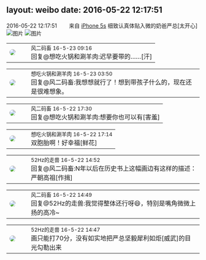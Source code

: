 layout: weibo
date: 2016-05-22 12:17:51
---
<meta name="referrer" content="no-referrer" />

2016-05-22 12:17:51  &nbsp;&nbsp;&nbsp;&nbsp;&nbsp;&nbsp; 来自 <a href="sinaweibo://customweibosource" rel="nofollow">iPhone 5s</a>
细致认真体贴入微的奶爸严总[太开心] ​​​
![图片](https://ww2.sinaimg.cn/large/6d2a6003jw1f441jonvxjj20ku0rstdt.jpg)
![图片](https://ww1.sinaimg.cn/large/6d2a6003jw1f441jo4pg8j20ku0rs43d.jpg)

<table style="width: 100%;">
  <tr>
    <td style="width: 40px;"><img style="border-radius:50%" src="https://tva3.sinaimg.cn/crop.0.0.639.639.50/6d2a6003jw8f3idy69w2gj20hs0hrt9g.jpg?KID=imgbed,tva&Expires=1624463425&ssig=gJLAThvxwV"></td>
    <td colspan="2"><small>风二码畜 16-5-23 09:16</small><br/>回复@想吃火锅和涮羊肉:迟早要带的……[汗]</td>
  </tr>
</table>

<table style="width: 100%;">
  <tr>
    <td style="width: 40px;"><img style="border-radius:50%" src="https://tva1.sinaimg.cn/crop.0.1.751.751.50/71c5c7f8jw8f5hblff0u4j20kv0ky3zn.jpg?KID=imgbed,tva&Expires=1624463425&ssig=5bNzVRepVy"></td>
    <td colspan="2"><small>想吃火锅和涮羊肉 16-5-23 03:50</small><br/>回复@风二码畜:我想想就行了！想到带孩子什么的，现在还是很难想象。</td>
  </tr>
</table>

<table style="width: 100%;">
  <tr>
    <td style="width: 40px;"><img style="border-radius:50%" src="https://tva3.sinaimg.cn/crop.0.0.639.639.50/6d2a6003jw8f3idy69w2gj20hs0hrt9g.jpg?KID=imgbed,tva&Expires=1624463425&ssig=gJLAThvxwV"></td>
    <td colspan="2"><small>风二码畜 16-5-22 17:30</small><br/>回复@想吃火锅和涮羊肉:想要你也可以有[害羞]</td>
  </tr>
</table>

<table style="width: 100%;">
  <tr>
    <td style="width: 40px;"><img style="border-radius:50%" src="https://tva1.sinaimg.cn/crop.0.1.751.751.50/71c5c7f8jw8f5hblff0u4j20kv0ky3zn.jpg?KID=imgbed,tva&Expires=1624463425&ssig=5bNzVRepVy"></td>
    <td colspan="2"><small>想吃火锅和涮羊肉 16-5-22 17:14</small><br/>双胞胎啊！好幸福[鲜花]</td>
  </tr>
</table>

<table style="width: 100%;">
  <tr>
    <td style="width: 40px;"><img style="border-radius:50%" src="https://tva4.sinaimg.cn/crop.0.0.180.180.50/8beaf773jw1e8qgp5bmzyj2050050aa8.jpg?KID=imgbed,tva&Expires=1624463425&ssig=CYyrPyfLyh"></td>
    <td colspan="2"><small>52Hz的走兽 16-5-22 14:52</small><br/>回复@风二码畜:N年以后在历史书上这幅画边有这样的描述：严朝高祖[作揖]</td>
  </tr>
</table>

<table style="width: 100%;">
  <tr>
    <td style="width: 40px;"><img style="border-radius:50%" src="https://tva3.sinaimg.cn/crop.0.0.639.639.50/6d2a6003jw8f3idy69w2gj20hs0hrt9g.jpg?KID=imgbed,tva&Expires=1624463425&ssig=gJLAThvxwV"></td>
    <td colspan="2"><small>风二码畜 16-5-22 14:49</small><br/>回复@52Hz的走兽:我觉得整体还行呀😄，特别是嘴角微微上扬的高冷~</td>
  </tr>
</table>

<table style="width: 100%;">
  <tr>
    <td style="width: 40px;"><img style="border-radius:50%" src="https://tva4.sinaimg.cn/crop.0.0.180.180.50/8beaf773jw1e8qgp5bmzyj2050050aa8.jpg?KID=imgbed,tva&Expires=1624463425&ssig=CYyrPyfLyh"></td>
    <td colspan="2"><small>52Hz的走兽 16-5-22 14:47</small><br/>画只能打70分，没有如实地把严总坚毅犀利如炬[威武]的目光勾勒出来</td>
  </tr>
</table>

